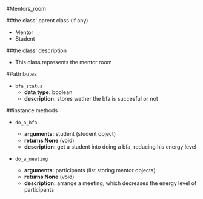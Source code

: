 #Mentors_room

##the class' parent class (if any)
* Mentor
* Student

##the class' description
* This class represents the mentor room

##attributes
* `bfa_status`
    * **data type:** boolean
    * **description:** stores wether the bfa is succesful or not

##instance methods 
* `do_a_bfa`
    * **arguments:**  student (student object)
    * **returns None** (void)
    * **description:** get a student into doing a bfa, reducing his energy level 

* `do_a_meeting`
    * **arguments:** participants (list storing mentor objects)
    * **returns None** (void) 
    * **description:** arrange a meeting, which decreases the energy level of participants